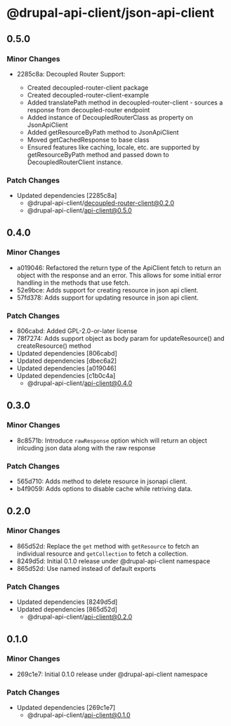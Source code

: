 # @drupal-api-client/json-api-client

## 0.5.0

### Minor Changes

- 2285c8a: Decoupled Router Support:

  - Created decoupled-router-client package
  - Created decoupled-router-client-example
  - Added translatePath method in decoupled-router-client - sources a response from decoupled-router endpoint
  - Added instance of DecoupledRouterClass as property on JsonApiClient
  - Added getResourceByPath method to JsonApiClient
  - Moved getCachedResponse to base class
  - Ensured features like caching, locale, etc. are supported by getResourceByPath method and passed down to DecoupledRouterClient instance.

### Patch Changes

- Updated dependencies [2285c8a]
  - @drupal-api-client/decoupled-router-client@0.2.0
  - @drupal-api-client/api-client@0.5.0

## 0.4.0

### Minor Changes

- a019046: Refactored the return type of the ApiClient fetch to return an object with the response and an error. This allows for some initial error handling in the methods that use fetch.
- 52e9bce: Adds support for creating resource in json api client.
- 57fd378: Adds support for updating resource in json api client.

### Patch Changes

- 806cabd: Added GPL-2.0-or-later license
- 78f7274: Adds support object as body param for updateResource() and createResource() method
- Updated dependencies [806cabd]
- Updated dependencies [dbec6a2]
- Updated dependencies [a019046]
- Updated dependencies [c1b0c4a]
  - @drupal-api-client/api-client@0.4.0

## 0.3.0

### Minor Changes

- 8c8571b: Introduce `rawResponse` option which will return an object inlcuding json data along with the raw response

### Patch Changes

- 565d710: Adds method to delete resource in jsonapi client.
- b4f9059: Adds options to disable cache while retriving data.

## 0.2.0

### Minor Changes

- 865d52d: Replace the `get` method with `getResource` to fetch an individual resource and `getCollection` to fetch a collection.
- 8249d5d: Initial 0.1.0 release under @drupal-api-client namespace
- 865d52d: Use named instead of default exports

### Patch Changes

- Updated dependencies [8249d5d]
- Updated dependencies [865d52d]
  - @drupal-api-client/api-client@0.2.0

## 0.1.0

### Minor Changes

- 269c1e7: Initial 0.1.0 release under @drupal-api-client namespace

### Patch Changes

- Updated dependencies [269c1e7]
  - @drupal-api-client/api-client@0.1.0
